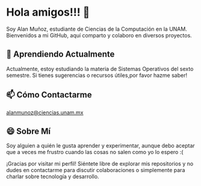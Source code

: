 # Hola amigos!!! 👋

Soy Alan Muñoz, estudiante de Ciencias de la Computación en la UNAM. Bienvenidos a mi GitHub, aquí comparto y colaboro en diversos proyectos. 

## 🌱 Aprendiendo Actualmente

Actualmente, estoy estudiando la materia de Sistemas Operativos del sexto semestre. Si tienes sugerencias o recursos útiles,por favor hazme saber!

## 📫 Cómo Contactarme

alanmunoz@ciencias.unam.mx

## 😄 Sobre Mí

Soy alguien a quién le gusta aprender y experimentar, aunque debo aceptar que a veces me frustro cuando las cosas no salen como yo lo espero :(

¡Gracias por visitar mi perfil! Siéntete libre de explorar mis repositorios y no dudes en contactarme para discutir colaboraciones o simplemente para charlar sobre tecnología y desarrollo.

<!--
**alanmunoz99/alanmunoz99** is a ✨ _special_ ✨ repository because its `README.md` (this file) appears on your GitHub profile.

Here are some ideas to get you started:

- 🔭 I’m currently working on ...
- 🌱 I’m currently learning ...
- 👯 I’m looking to collaborate on ...
- 🤔 I’m looking for help with ...
- 💬 Ask me about ...
- 📫 How to reach me: ...
- 😄 Pronouns: ...
- ⚡ Fun fact: ...
-->
